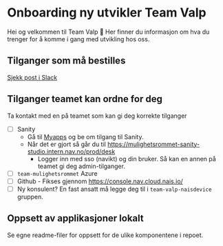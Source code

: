 # Onboarding ny utvikler Team Valp
Hei og velkommen til Team Valp 👋
Her finner du informasjon om hva du trenger for å komme i gang med utvikling hos oss.

## Tilganger som må bestilles
[Sjekk post i Slack](https://nav-it.slack.com/files/T5LNAMWNA/F03HTNWU8UB)

## Tilganger teamet kan ordne for deg
Ta kontakt med en på teamet som kan gi deg korrekte tilganger

- [ ] Sanity
  - Gå til [Myapps](https://myapps.microsoft.com/) og be om tilgang til Sanity.
  - Når det er gjort så går du til https://mulighetsrommet-sanity-studio.intern.nav.no/prod/desk
    - Logger inn med sso (navikt) og din bruker. Så kan en annen på teamet gi deg admin-tilganger.
- [ ] `team-mulighetsrommet` Azure
- [ ] Github - Fikses gjennom https://console.nav.cloud.nais.io/
- [ ] Ny konsulent? En fast ansatt må legge deg til i `team-valp-naisdevice` gruppen.

## Oppsett av applikasjoner lokalt
Se egne readme-filer for oppsett for de ulike komponentene i repoet.
